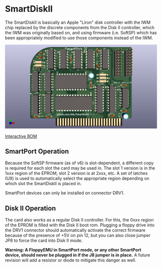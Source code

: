 # SmartDiskII

The SmartDiskII is basically an Apple "Liron" disk controller with the IWM chip
replaced by the discrete components from the Disk II controller, which
the IWM was originally based on, and using firmware (i.e. SoftSP) which
has been appropriately modified to use those components instead of the IWM.

![image info](SmartDiskII.png)

[Interactive BOM](https://btb.github.io/SmartDiskII/bom/SmartDiskII_rev3.html)

## SmartPort Operation

Because the SoftSP firmware (as of v6) is slot-dependent, a different copy is
required for each slot the card may be used in. The slot 1 version is in the 1xxx
region of the EPROM, slot 2 version is at 2xxx, etc.
A set of latches (U9) is used to automatically select the appropriate region
depending on which slot the SmartDiskII is placed in.

SmartPort devices can only be installed on connector DRV1.

## Disk II Operation

The card also works as a regular Disk II controller. For this, the 0xxx
region of the EPROM is filled with the Disk II boot rom. Plugging a
floppy drive into the DRV1 connector should automatically activate the correct
firmware because of the presence of +5V on pin 12, but you can also close
jumper JP8 to force the card into Disk II mode.

**Warning: A FloppyEMU in SmartPort mode, or any other SmartPort device,
should never be plugged in if the J8 jumper is in place.** A future revision will
add a resistor or diode to mitigate this danger as well.
